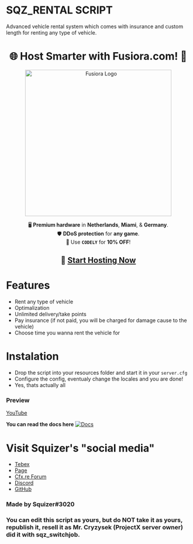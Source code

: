 # SQZ_RENTAL SCRIPT

Advanced vehicle rental system which comes with insurance and custom length for renting any type of vehicle.


<div align="center">

# 🌐 **Host Smarter with Fusiora.com!** 🚀  

<img src="https://fusiora.com/assets/img/branding/content/logo_white.svg" alt="Fusiora Logo" width="400">  

🖥️ **Premium hardware** in **Netherlands**, **Miami**, & **Germany**.  
🛡️ **DDoS protection** for **any game**.  
💸 Use **`CODELY`** for **10% OFF**!  

## 🔗 [**Start Hosting Now**](https://fusiora.com)  

</div>

# Features
- Rent any type of vehicle
- Optimalization
- Unlimited delivery/take points
- Pay insurance (if not paid, you will be charged for damage cause to the vehicle)
- Choose time you wanna rent the vehicle for

# Instalation
- Drop the script into your resources folder and start it in your `server.cfg`
- Configure the config, eventualy change the locales and you are done!
- Yes, thats actually all


### Preview
[YouTube]()
<br>

__You can read the docs here__
[![Docs](https://img.shields.io/badge/docs-passing-brightgreen)](https://docs.squizer.cz)

# Visit Squizer's "social media"
* [Tebex](https://sqz.tebex.io/)
* [Page](https://squizer.cz)
* [Cfx.re Forum](https://forum.cfx.re/u/squizer/)
* [Discord](https://discord.gg/FVXAu2F)
* [GitHub](https://github.com/czsquizer/)
### Made by Squizer#3020
### You can edit this script as yours, but do NOT take it as yours, republish it, resell it as Mr. Cryzysek (ProjectX server owner) did it with sqz_switchjob.